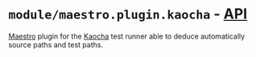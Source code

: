 # `module/maestro.plugin.kaocha` - [API](./API.md)

[Maestro](../maestro) plugin for the
[Kaocha](https://github.com/lambdaisland/kaocha) test runner able to deduce
automatically source paths and test paths.

